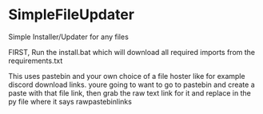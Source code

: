 # SimpleFileUpdater
Simple Installer/Updater for any files

FIRST, Run the install.bat which will download all required imports from the requirements.txt

This uses pastebin and your own choice of a file hoster like for example discord download links.
youre going to want to go to pastebin and create a paste with that file link, then grab the raw text link for it and replace
in the py file where it says rawpastebinlinks
